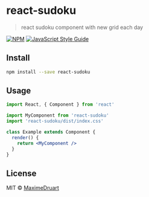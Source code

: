 # react-sudoku

> react sudoku component with new grid each day

[![NPM](https://img.shields.io/npm/v/react-sudoku.svg)](https://www.npmjs.com/package/react-sudoku) [![JavaScript Style Guide](https://img.shields.io/badge/code_style-standard-brightgreen.svg)](https://standardjs.com)

## Install

```bash
npm install --save react-sudoku
```

## Usage

```jsx
import React, { Component } from 'react'

import MyComponent from 'react-sudoku'
import 'react-sudoku/dist/index.css'

class Example extends Component {
  render() {
    return <MyComponent />
  }
}
```

## License

MIT © [MaximeDruart](https://github.com/MaximeDruart)
